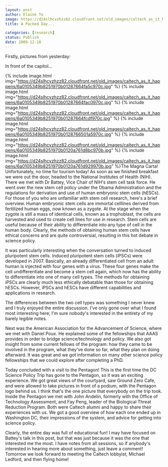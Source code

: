 ```yaml
---
layout: post
author: Elaine To
image: https://d24slhcvzhzz82.cloudfront.net/old_images/caltech_as_it_happens/6a0105349b8251970b01287664f9b9970c.jpg
title: A Packed Day...

categories: [research]
status: Publish
date: 2009-12-18
---
```



Firstly, pictures from yesterday:

In front of the capitol...

{% include image.html img="https://d24slhcvzhzz82.cloudfront.net/old_images/caltech_as_it_happens/6a0105349b8251970b01287664fa5c970c.jpg" %}
{% include image.html img="https://d24slhcvzhzz82.cloudfront.net/old_images/caltech_as_it_happens/6a0105349b8251970b01287664fac0970c.jpg" %}
{% include image.html img="https://d24slhcvzhzz82.cloudfront.net/old_images/caltech_as_it_happens/6a0105349b8251970b01287664fcdf970c.jpg" %}
{% include image.html img="https://d24slhcvzhzz82.cloudfront.net/old_images/caltech_as_it_happens/6a0105349b8251970b0128766501a5970c.jpg" %}
{% include image.html img="https://d24slhcvzhzz82.cloudfront.net/old_images/caltech_as_it_happens/6a0105349b8251970b0120a761d8bc970b.jpg" %}
{% include image.html img="https://d24slhcvzhzz82.cloudfront.net/old_images/caltech_as_it_happens/6a0105349b8251970b0120a761d929970b.jpg" %}The Magna Carta!
Unfortunately, no time for tourism today! As soon as we finished breakfast we were out the door, headed to the National Institutes of Health (NIH). There we met with Dr Battey, Vice Chair of NIH's stem cell task force. He went over the new stem cell policy under the Obama Administration and the regulations for derivation and use of human embryonic stem cells (hESCs). For those of you who are unfamiliar with stem cell research, here's a brief overview. Human embryonic stem cells are immortal celllines derived from fertilized human eggs, now known as a zygote. At the stage when the zygote is still a mass of identical cells, known as a trophoblast, the cells are harvested and used to create cell lines for use in research. Stem cells are useful because of their ability to differentiate into any type of cell in the human body. Clearly, the methods of obtaining human stem cells have ethical concerns and are quite controversial, resulting in this hot debate in science policy.

It was particularly interesting when the conversation turned to induced pluripotent stem cells. Induced pluripotent stem cells (iPSCs) were developed in 2007. Basically, an already differentiated cell from an adult human is injected with four genes with a virus. These four genes make the cell undifferentiate and become a stem cell again, which now has the ability to differentiate into one of many cell types. The methods for obtaining iPSCs are clearly much less ethically debatable than those for obtaining hESCs. However, iPSCs and hESCs have different capabilities and applications in research.

The differences between the two cell types was something I never knew and I truly enjoyed the entire discussion. I've only gone over what I found most interesting here; I'm sure nobody's interested in the entirety of my barely legible notes.

Next was the American Association for the Advancement of Science, where we met with Daniel Poux. He explained some of the fellowships that AAAS provides in order to bridge science/technology and policy. We also got insight from some current fellows of the program: how they came to be involved in the program, what they've done so far, what they plan on doing afterward. It was great and we got information on many other science policy fellowships that we could explore after completing a PhD.

Today concluded with a visit to the Pentagon! This is the first time the DC Science Policy Trip has gone to the Pentagon, so it was an exciting experience. We got great views of the courtyard, saw Ground Zero Cafe, and were allowed to take pictures in front of a podium, with the Pentagon logo behind us. I think that's the one picture that everybody on the trip took. Inside the Pentagon we met with John Andelin, formerly with the Office of Technology Assessment, and Fay Peng, leader of the Biological Threat Reduction Program. Both were Caltech alumni and happy to share their experiences with us. We got a good overview of how each one ended up in Washington DC, their impressions of the system, and advice for getting into science policy.

Clearly, the entire day was full of educational fun! I may have focused on Battey's talk in this post, but that was just because it was the one that interested me the most. I have notes from all sessions, so if anybody's interested in hearing more about something, just leave a comment!
Tomorrow we look forward to meeting the Caltech lobbyist, Michael Ledford, and then flying home!
